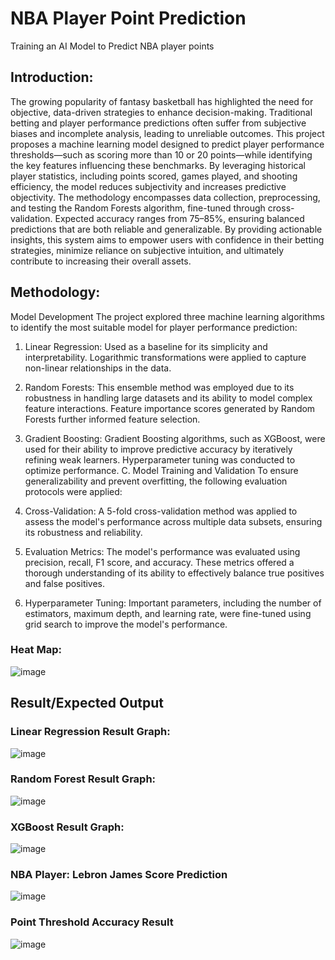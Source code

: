 # NBA Player Point Prediction
Training an AI Model to Predict NBA player points

## Introduction:
The growing popularity of fantasy basketball has highlighted the need for objective, data-driven strategies to
enhance decision-making. Traditional betting and player performance predictions often suffer from subjective biases and
incomplete analysis, leading to unreliable outcomes. This project proposes a machine learning model designed to predict player
performance thresholds—such as scoring more than 10 or 20 points—while identifying the key features influencing these
benchmarks. By leveraging historical player statistics, including points scored, games played, and shooting efficiency, the
model reduces subjectivity and increases predictive objectivity. The methodology encompasses data collection,
preprocessing, and testing the Random Forests algorithm, fine-tuned through cross-validation. Expected accuracy ranges from
75–85%, ensuring balanced predictions that are both reliable and generalizable. By providing actionable insights, this
system aims to empower users with confidence in their betting strategies, minimize reliance on subjective intuition, and
ultimately contribute to increasing their overall assets.

## Methodology:
Model Development
The project explored three machine learning algorithms to identify the most suitable model for player performance
prediction:
1) Linear Regression: Used as a baseline for its simplicity
and interpretability. Logarithmic transformations were applied
to capture non-linear relationships in the data.

3) Random Forests: This ensemble method was employed
due to its robustness in handling large datasets and its ability to
model complex feature interactions. Feature importance scores
generated by Random Forests further informed feature
selection.

5) Gradient Boosting: Gradient Boosting algorithms, such
as XGBoost, were used for their ability to improve predictive
accuracy by iteratively refining weak learners. Hyperparameter
tuning was conducted to optimize performance.
C. Model Training and Validation
To ensure generalizability and prevent overfitting, the
following evaluation protocols were applied:
1) Cross-Validation: A 5-fold cross-validation method
was applied to assess the model's performance across multiple
data subsets, ensuring its robustness and reliability.
2) Evaluation Metrics: The model's performance was
evaluated using precision, recall, F1 score, and accuracy. These
metrics offered a thorough understanding of its ability to
effectively balance true positives and false positives.
3) Hyperparameter Tuning: Important parameters,
including the number of estimators, maximum depth, and
learning rate, were fine-tuned using grid search to improve the
model's performance.

### Heat Map:
![image](https://github.com/user-attachments/assets/3abe91e8-1edc-4963-96fd-484ee2f128f9)

## Result/Expected Output

### Linear Regression Result Graph:
![image](https://github.com/user-attachments/assets/a7f14641-26fb-4ecf-9510-e0da5e53a148)

### Random Forest Result Graph:
![image](https://github.com/user-attachments/assets/437d65a2-6874-4211-aae7-b7a82098e083)

### XGBoost Result Graph:
![image](https://github.com/user-attachments/assets/ee4cbff4-5a30-49c8-89f1-78d1305ab5d6)

### NBA Player: Lebron James Score Prediction
![image](https://github.com/user-attachments/assets/2900ba20-3465-4fc7-968c-a0fd908075d6)

### Point Threshold Accuracy Result
![image](https://github.com/user-attachments/assets/2575bcae-31a3-4fce-8eb7-354f2168feed)


